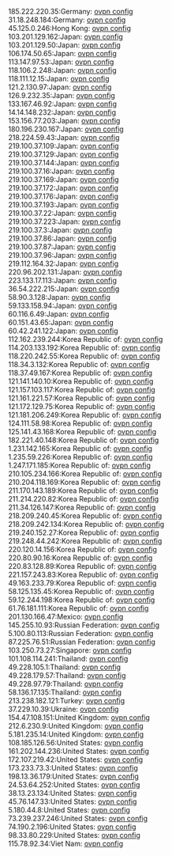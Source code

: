 185.222.220.35:Germany: [ovpn config](vpn/185_222_220_35.ovpn)  
31.18.248.184:Germany: [ovpn config](vpn/31_18_248_184.ovpn)  
45.125.0.246:Hong Kong: [ovpn config](vpn/45_125_0_246.ovpn)  
103.201.129.162:Japan: [ovpn config](vpn/103_201_129_162.ovpn)  
103.201.129.50:Japan: [ovpn config](vpn/103_201_129_50.ovpn)  
106.174.50.65:Japan: [ovpn config](vpn/106_174_50_65.ovpn)  
113.147.97.53:Japan: [ovpn config](vpn/113_147_97_53.ovpn)  
118.106.2.248:Japan: [ovpn config](vpn/118_106_2_248.ovpn)  
118.111.12.15:Japan: [ovpn config](vpn/118_111_12_15.ovpn)  
121.2.130.97:Japan: [ovpn config](vpn/121_2_130_97.ovpn)  
126.9.232.35:Japan: [ovpn config](vpn/126_9_232_35.ovpn)  
133.167.46.92:Japan: [ovpn config](vpn/133_167_46_92.ovpn)  
14.14.148.232:Japan: [ovpn config](vpn/14_14_148_232.ovpn)  
153.156.77.203:Japan: [ovpn config](vpn/153_156_77_203.ovpn)  
180.196.230.167:Japan: [ovpn config](vpn/180_196_230_167.ovpn)  
218.224.59.43:Japan: [ovpn config](vpn/218_224_59_43.ovpn)  
219.100.37.109:Japan: [ovpn config](vpn/219_100_37_109.ovpn)  
219.100.37.129:Japan: [ovpn config](vpn/219_100_37_129.ovpn)  
219.100.37.144:Japan: [ovpn config](vpn/219_100_37_144.ovpn)  
219.100.37.16:Japan: [ovpn config](vpn/219_100_37_16.ovpn)  
219.100.37.169:Japan: [ovpn config](vpn/219_100_37_169.ovpn)  
219.100.37.172:Japan: [ovpn config](vpn/219_100_37_172.ovpn)  
219.100.37.176:Japan: [ovpn config](vpn/219_100_37_176.ovpn)  
219.100.37.193:Japan: [ovpn config](vpn/219_100_37_193.ovpn)  
219.100.37.22:Japan: [ovpn config](vpn/219_100_37_22.ovpn)  
219.100.37.223:Japan: [ovpn config](vpn/219_100_37_223.ovpn)  
219.100.37.3:Japan: [ovpn config](vpn/219_100_37_3.ovpn)  
219.100.37.86:Japan: [ovpn config](vpn/219_100_37_86.ovpn)  
219.100.37.87:Japan: [ovpn config](vpn/219_100_37_87.ovpn)  
219.100.37.96:Japan: [ovpn config](vpn/219_100_37_96.ovpn)  
219.112.164.32:Japan: [ovpn config](vpn/219_112_164_32.ovpn)  
220.96.202.131:Japan: [ovpn config](vpn/220_96_202_131.ovpn)  
223.133.17.113:Japan: [ovpn config](vpn/223_133_17_113.ovpn)  
36.54.222.215:Japan: [ovpn config](vpn/36_54_222_215.ovpn)  
58.90.3.128:Japan: [ovpn config](vpn/58_90_3_128.ovpn)  
59.133.158.94:Japan: [ovpn config](vpn/59_133_158_94.ovpn)  
60.116.6.49:Japan: [ovpn config](vpn/60_116_6_49.ovpn)  
60.151.43.65:Japan: [ovpn config](vpn/60_151_43_65.ovpn)  
60.42.241.122:Japan: [ovpn config](vpn/60_42_241_122.ovpn)  
112.162.239.244:Korea Republic of: [ovpn config](vpn/112_162_239_244.ovpn)  
114.203.133.192:Korea Republic of: [ovpn config](vpn/114_203_133_192.ovpn)  
118.220.242.55:Korea Republic of: [ovpn config](vpn/118_220_242_55.ovpn)  
118.34.3.132:Korea Republic of: [ovpn config](vpn/118_34_3_132.ovpn)  
118.37.49.167:Korea Republic of: [ovpn config](vpn/118_37_49_167.ovpn)  
121.141.140.10:Korea Republic of: [ovpn config](vpn/121_141_140_10.ovpn)  
121.157.103.117:Korea Republic of: [ovpn config](vpn/121_157_103_117.ovpn)  
121.161.221.57:Korea Republic of: [ovpn config](vpn/121_161_221_57.ovpn)  
121.172.129.75:Korea Republic of: [ovpn config](vpn/121_172_129_75.ovpn)  
121.181.206.249:Korea Republic of: [ovpn config](vpn/121_181_206_249.ovpn)  
124.111.58.98:Korea Republic of: [ovpn config](vpn/124_111_58_98.ovpn)  
125.141.43.168:Korea Republic of: [ovpn config](vpn/125_141_43_168.ovpn)  
182.221.40.148:Korea Republic of: [ovpn config](vpn/182_221_40_148.ovpn)  
1.231.142.165:Korea Republic of: [ovpn config](vpn/1_231_142_165.ovpn)  
1.235.59.226:Korea Republic of: [ovpn config](vpn/1_235_59_226.ovpn)  
1.247.171.185:Korea Republic of: [ovpn config](vpn/1_247_171_185.ovpn)  
210.105.234.166:Korea Republic of: [ovpn config](vpn/210_105_234_166.ovpn)  
210.204.118.169:Korea Republic of: [ovpn config](vpn/210_204_118_169.ovpn)  
211.170.143.189:Korea Republic of: [ovpn config](vpn/211_170_143_189.ovpn)  
211.214.220.82:Korea Republic of: [ovpn config](vpn/211_214_220_82.ovpn)  
211.34.126.147:Korea Republic of: [ovpn config](vpn/211_34_126_147.ovpn)  
218.209.240.45:Korea Republic of: [ovpn config](vpn/218_209_240_45.ovpn)  
218.209.242.134:Korea Republic of: [ovpn config](vpn/218_209_242_134.ovpn)  
219.240.152.27:Korea Republic of: [ovpn config](vpn/219_240_152_27.ovpn)  
219.248.44.242:Korea Republic of: [ovpn config](vpn/219_248_44_242.ovpn)  
220.120.14.156:Korea Republic of: [ovpn config](vpn/220_120_14_156.ovpn)  
220.80.90.16:Korea Republic of: [ovpn config](vpn/220_80_90_16.ovpn)  
220.83.128.89:Korea Republic of: [ovpn config](vpn/220_83_128_89.ovpn)  
221.157.243.83:Korea Republic of: [ovpn config](vpn/221_157_243_83.ovpn)  
49.163.233.79:Korea Republic of: [ovpn config](vpn/49_163_233_79.ovpn)  
58.125.135.45:Korea Republic of: [ovpn config](vpn/58_125_135_45.ovpn)  
59.12.244.198:Korea Republic of: [ovpn config](vpn/59_12_244_198.ovpn)  
61.76.181.111:Korea Republic of: [ovpn config](vpn/61_76_181_111.ovpn)  
201.130.166.47:Mexico: [ovpn config](vpn/201_130_166_47.ovpn)  
145.255.10.93:Russian Federation: [ovpn config](vpn/145_255_10_93.ovpn)  
5.100.80.113:Russian Federation: [ovpn config](vpn/5_100_80_113.ovpn)  
87.225.76.51:Russian Federation: [ovpn config](vpn/87_225_76_51.ovpn)  
103.250.73.27:Singapore: [ovpn config](vpn/103_250_73_27.ovpn)  
101.108.114.241:Thailand: [ovpn config](vpn/101_108_114_241.ovpn)  
49.228.105.1:Thailand: [ovpn config](vpn/49_228_105_1.ovpn)  
49.228.179.57:Thailand: [ovpn config](vpn/49_228_179_57.ovpn)  
49.228.97.79:Thailand: [ovpn config](vpn/49_228_97_79.ovpn)  
58.136.17.135:Thailand: [ovpn config](vpn/58_136_17_135.ovpn)  
213.238.182.121:Turkey: [ovpn config](vpn/213_238_182_121.ovpn)  
37.229.10.39:Ukraine: [ovpn config](vpn/37_229_10_39.ovpn)  
154.47.108.151:United Kingdom: [ovpn config](vpn/154_47_108_151.ovpn)  
212.6.230.9:United Kingdom: [ovpn config](vpn/212_6_230_9.ovpn)  
5.181.235.14:United Kingdom: [ovpn config](vpn/5_181_235_14.ovpn)  
108.185.126.56:United States: [ovpn config](vpn/108_185_126_56.ovpn)  
161.202.144.236:United States: [ovpn config](vpn/161_202_144_236.ovpn)  
172.107.219.42:United States: [ovpn config](vpn/172_107_219_42.ovpn)  
173.233.73.3:United States: [ovpn config](vpn/173_233_73_3.ovpn)  
198.13.36.179:United States: [ovpn config](vpn/198_13_36_179.ovpn)  
24.53.64.252:United States: [ovpn config](vpn/24_53_64_252.ovpn)  
38.13.23.134:United States: [ovpn config](vpn/38_13_23_134.ovpn)  
45.76.147.33:United States: [ovpn config](vpn/45_76_147_33.ovpn)  
5.180.44.8:United States: [ovpn config](vpn/5_180_44_8.ovpn)  
73.239.237.246:United States: [ovpn config](vpn/73_239_237_246.ovpn)  
74.190.2.196:United States: [ovpn config](vpn/74_190_2_196.ovpn)  
98.33.80.229:United States: [ovpn config](vpn/98_33_80_229.ovpn)  
115.78.92.34:Viet Nam: [ovpn config](vpn/115_78_92_34.ovpn)  
